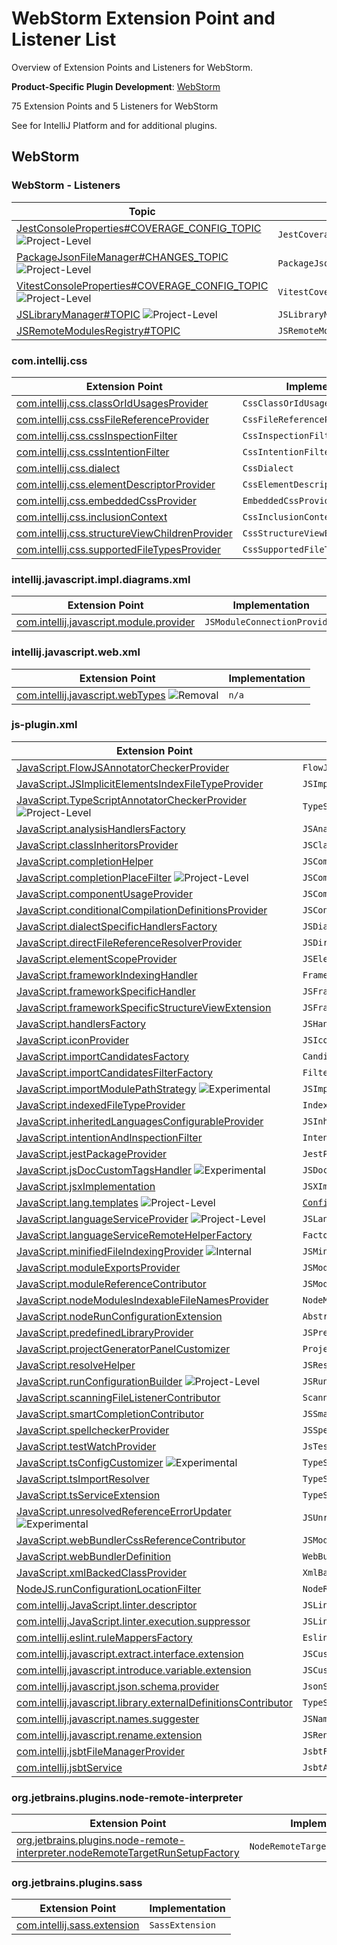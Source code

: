 <!-- Copyright 2000-2024 JetBrains s.r.o. and contributors. Use of this source code is governed by the Apache 2.0 license. -->

<!-- EP List Directory:
     /CSS/
     /plugins/JavaScriptLanguage/
     /plugins/NodeJS/
     /plugins/sass/
-->

# WebStorm Extension Point and Listener List

<link-summary>Overview of Extension Points and Listeners for WebStorm.</link-summary>

<tldr>

**Product-Specific Plugin Development**: [WebStorm](webstorm.md)

</tldr>

75 Extension Points and 5 Listeners for WebStorm

See [](intellij_platform_extension_point_list.md) for IntelliJ Platform and [](oss_plugins_extension_point_list.md) for additional plugins.

<include from="snippets.md" element-id="ep_list_legend"/>

## WebStorm

### WebStorm - Listeners

| Topic | Listener |
|-------|----------|
| [JestConsoleProperties#COVERAGE_CONFIG_TOPIC](https://jb.gg/ipe/listeners?topics=com.intellij.javascript.jest.JestCoverageConfigListener)  ![Project-Level][project-level] | `JestCoverageConfigListener` |
| [PackageJsonFileManager#CHANGES_TOPIC](https://jb.gg/ipe/listeners?topics=com.intellij.javascript.nodejs.packageJson.PackageJsonFileManager.PackageJsonChangesListener)  ![Project-Level][project-level] | `PackageJsonChangesListener` |
| [VitestConsoleProperties#COVERAGE_CONFIG_TOPIC](https://jb.gg/ipe/listeners?topics=com.intellij.javascript.testing.vitest.coverage.VitestCoverageConfigListener)  ![Project-Level][project-level] | `VitestCoverageConfigListener` |
| [JSLibraryManager#TOPIC](https://jb.gg/ipe/listeners?topics=com.intellij.lang.javascript.library.JSLibraryManager.JSLibraryManagerChangeListener)  ![Project-Level][project-level] | `JSLibraryManagerChangeListener` |
| [JSRemoteModulesRegistry#TOPIC](https://jb.gg/ipe/listeners?topics=com.intellij.lang.javascript.modules.remote.JSRemoteModulesChangeListener)  | `JSRemoteModulesChangeListener` |


### com.intellij.css

| Extension Point | Implementation |
|-----------------|----------------|
| [com.intellij.css.classOrIdUsagesProvider](https://jb.gg/ipe?extensions=com.intellij.css.classOrIdUsagesProvider) | `CssClassOrIdUsagesProvider` |
| [com.intellij.css.cssFileReferenceProvider](https://jb.gg/ipe?extensions=com.intellij.css.cssFileReferenceProvider) | `CssFileReferenceProvider` |
| [com.intellij.css.cssInspectionFilter](https://jb.gg/ipe?extensions=com.intellij.css.cssInspectionFilter) | `CssInspectionFilter` |
| [com.intellij.css.cssIntentionFilter](https://jb.gg/ipe?extensions=com.intellij.css.cssIntentionFilter) | `CssIntentionFilter` |
| [com.intellij.css.dialect](https://jb.gg/ipe?extensions=com.intellij.css.dialect) | `CssDialect` |
| [com.intellij.css.elementDescriptorProvider](https://jb.gg/ipe?extensions=com.intellij.css.elementDescriptorProvider) | `CssElementDescriptorProvider` |
| [com.intellij.css.embeddedCssProvider](https://jb.gg/ipe?extensions=com.intellij.css.embeddedCssProvider) | `EmbeddedCssProvider` |
| [com.intellij.css.inclusionContext](https://jb.gg/ipe?extensions=com.intellij.css.inclusionContext) | `CssInclusionContext` |
| [com.intellij.css.structureViewChildrenProvider](https://jb.gg/ipe?extensions=com.intellij.css.structureViewChildrenProvider) | `CssStructureViewElementsProvider` |
| [com.intellij.css.supportedFileTypesProvider](https://jb.gg/ipe?extensions=com.intellij.css.supportedFileTypesProvider) | `CssSupportedFileTypesProvider` |

### intellij.javascript.impl.diagrams.xml

| Extension Point | Implementation |
|-----------------|----------------|
| [com.intellij.javascript.module.provider](https://jb.gg/ipe?extensions=com.intellij.javascript.module.provider) | `JSModuleConnectionProvider` |

### intellij.javascript.web.xml

| Extension Point | Implementation |
|-----------------|----------------|
| [com.intellij.javascript.webTypes](https://jb.gg/ipe?extensions=com.intellij.javascript.webTypes) ![Removal][removal] | `n/a` |

### js-plugin.xml

| Extension Point | Implementation |
|-----------------|----------------|
| [JavaScript.FlowJSAnnotatorCheckerProvider](https://jb.gg/ipe?extensions=JavaScript.FlowJSAnnotatorCheckerProvider) | `FlowJSAnnotatorCheckerProvider` |
| [JavaScript.JSImplicitElementsIndexFileTypeProvider](https://jb.gg/ipe?extensions=JavaScript.JSImplicitElementsIndexFileTypeProvider) | `JSImplicitElementsIndexFileTypeProvider` |
| [JavaScript.TypeScriptAnnotatorCheckerProvider](https://jb.gg/ipe?extensions=JavaScript.TypeScriptAnnotatorCheckerProvider) ![Project-Level][project-level] | `TypeScriptAnnotatorCheckerProvider` |
| [JavaScript.analysisHandlersFactory](https://jb.gg/ipe?extensions=JavaScript.analysisHandlersFactory) | `JSAnalysisHandlersFactory` |
| [JavaScript.classInheritorsProvider](https://jb.gg/ipe?extensions=JavaScript.classInheritorsProvider) | `JSClassInheritorsProvider` |
| [JavaScript.completionHelper](https://jb.gg/ipe?extensions=JavaScript.completionHelper) | `JSCompletionHelper` |
| [JavaScript.completionPlaceFilter](https://jb.gg/ipe?extensions=JavaScript.completionPlaceFilter) ![Project-Level][project-level] | `JSCompletionPlaceFilterProvider` |
| [JavaScript.componentUsageProvider](https://jb.gg/ipe?extensions=JavaScript.componentUsageProvider) | `JSComponentUsageProvider` |
| [JavaScript.conditionalCompilationDefinitionsProvider](https://jb.gg/ipe?extensions=JavaScript.conditionalCompilationDefinitionsProvider) | `JSConditionalCompilationDefinitionsProvider` |
| [JavaScript.dialectSpecificHandlersFactory](https://jb.gg/ipe?extensions=JavaScript.dialectSpecificHandlersFactory) | `JSDialectSpecificHandlersFactory` |
| [JavaScript.directFileReferenceResolverProvider](https://jb.gg/ipe?extensions=JavaScript.directFileReferenceResolverProvider) | `JSDirectFileReferenceResolverProvider` |
| [JavaScript.elementScopeProvider](https://jb.gg/ipe?extensions=JavaScript.elementScopeProvider) | `JSElementResolveScopeProvider` |
| [JavaScript.frameworkIndexingHandler](https://jb.gg/ipe?extensions=JavaScript.frameworkIndexingHandler) | `FrameworkIndexingHandler` |
| [JavaScript.frameworkSpecificHandler](https://jb.gg/ipe?extensions=JavaScript.frameworkSpecificHandler) | `JSFrameworkSpecificHandler` |
| [JavaScript.frameworkSpecificStructureViewExtension](https://jb.gg/ipe?extensions=JavaScript.frameworkSpecificStructureViewExtension) | `JSFrameworkSpecificStructureExtension` |
| [JavaScript.handlersFactory](https://jb.gg/ipe?extensions=JavaScript.handlersFactory) | `JSHandlersFactory` |
| [JavaScript.iconProvider](https://jb.gg/ipe?extensions=JavaScript.iconProvider) | `JSIconProvider` |
| [JavaScript.importCandidatesFactory](https://jb.gg/ipe?extensions=JavaScript.importCandidatesFactory) | `CandidatesFactory` |
| [JavaScript.importCandidatesFilterFactory](https://jb.gg/ipe?extensions=JavaScript.importCandidatesFilterFactory) | `FilterFactory` |
| [JavaScript.importModulePathStrategy](https://jb.gg/ipe?extensions=JavaScript.importModulePathStrategy) ![Experimental][experimental] | `JSImportModulePathStrategy` |
| [JavaScript.indexedFileTypeProvider](https://jb.gg/ipe?extensions=JavaScript.indexedFileTypeProvider) | `IndexedFileTypeProvider` |
| [JavaScript.inheritedLanguagesConfigurableProvider](https://jb.gg/ipe?extensions=JavaScript.inheritedLanguagesConfigurableProvider) | `JSInheritedLanguagesConfigurableProvider` |
| [JavaScript.intentionAndInspectionFilter](https://jb.gg/ipe?extensions=JavaScript.intentionAndInspectionFilter) | `IntentionAndInspectionFilter` |
| [JavaScript.jestPackageProvider](https://jb.gg/ipe?extensions=JavaScript.jestPackageProvider) | `JestPackageProvider` |
| [JavaScript.jsDocCustomTagsHandler](https://jb.gg/ipe?extensions=JavaScript.jsDocCustomTagsHandler) ![Experimental][experimental] | `JSDocCustomTagsHandler` |
| [JavaScript.jsxImplementation](https://jb.gg/ipe?extensions=JavaScript.jsxImplementation) | `JSXImplementation` |
| [JavaScript.lang.templates](https://jb.gg/ipe?extensions=JavaScript.lang.templates) ![Project-Level][project-level] | [`Configurable`](%gh-ic%/platform/ide-core/src/com/intellij/openapi/options/Configurable.java) |
| [JavaScript.languageServiceProvider](https://jb.gg/ipe?extensions=JavaScript.languageServiceProvider) ![Project-Level][project-level] | `JSLanguageServiceProvider` |
| [JavaScript.languageServiceRemoteHelperFactory](https://jb.gg/ipe?extensions=JavaScript.languageServiceRemoteHelperFactory) | `Factory` |
| [JavaScript.minifiedFileIndexingProvider](https://jb.gg/ipe?extensions=JavaScript.minifiedFileIndexingProvider) ![Internal][internal] | `JSMinifiedFileIndexingProvider` |
| [JavaScript.moduleExportsProvider](https://jb.gg/ipe?extensions=JavaScript.moduleExportsProvider) | `JSModuleExportsProvider` |
| [JavaScript.moduleReferenceContributor](https://jb.gg/ipe?extensions=JavaScript.moduleReferenceContributor) | `JSModuleReferenceContributor` |
| [JavaScript.nodeModulesIndexableFileNamesProvider](https://jb.gg/ipe?extensions=JavaScript.nodeModulesIndexableFileNamesProvider) | `NodeModulesIndexableFileNamesProvider` |
| [JavaScript.nodeRunConfigurationExtension](https://jb.gg/ipe?extensions=JavaScript.nodeRunConfigurationExtension) | `AbstractNodeRunConfigurationExtension` |
| [JavaScript.predefinedLibraryProvider](https://jb.gg/ipe?extensions=JavaScript.predefinedLibraryProvider) | `JSPredefinedLibraryProvider` |
| [JavaScript.projectGeneratorPanelCustomizer](https://jb.gg/ipe?extensions=JavaScript.projectGeneratorPanelCustomizer) | `ProjectGeneratorSettingsCustomizer` |
| [JavaScript.resolveHelper](https://jb.gg/ipe?extensions=JavaScript.resolveHelper) | `JSResolveHelper` |
| [JavaScript.runConfigurationBuilder](https://jb.gg/ipe?extensions=JavaScript.runConfigurationBuilder) ![Project-Level][project-level] | `JSRunConfigurationBuilder` |
| [JavaScript.scanningFileListenerContributor](https://jb.gg/ipe?extensions=JavaScript.scanningFileListenerContributor) | `ScanningFileListenerContributor` |
| [JavaScript.smartCompletionContributor](https://jb.gg/ipe?extensions=JavaScript.smartCompletionContributor) | `JSSmartCompletionContributor` |
| [JavaScript.spellcheckerProvider](https://jb.gg/ipe?extensions=JavaScript.spellcheckerProvider) | `JSSpellcheckerProvider` |
| [JavaScript.testWatchProvider](https://jb.gg/ipe?extensions=JavaScript.testWatchProvider) | `JsTestWatchProvider` |
| [JavaScript.tsConfigCustomizer](https://jb.gg/ipe?extensions=JavaScript.tsConfigCustomizer) ![Experimental][experimental] | `TypeScriptConfigCustomizer` |
| [JavaScript.tsImportResolver](https://jb.gg/ipe?extensions=JavaScript.tsImportResolver) | `TypeScriptImportsResolverProvider` |
| [JavaScript.tsServiceExtension](https://jb.gg/ipe?extensions=JavaScript.tsServiceExtension) | `TypeScriptServiceExtension` |
| [JavaScript.unresolvedReferenceErrorUpdater](https://jb.gg/ipe?extensions=JavaScript.unresolvedReferenceErrorUpdater) ![Experimental][experimental] | `JSUnresolvedReferenceErrorUpdater` |
| [JavaScript.webBundlerCssReferenceContributor](https://jb.gg/ipe?extensions=JavaScript.webBundlerCssReferenceContributor) | `JSModuleReferenceContributor` |
| [JavaScript.webBundlerDefinition](https://jb.gg/ipe?extensions=JavaScript.webBundlerDefinition) | `WebBundlerDefinition` |
| [JavaScript.xmlBackedClassProvider](https://jb.gg/ipe?extensions=JavaScript.xmlBackedClassProvider) | `XmlBackedJSClassProvider` |
| [NodeJS.runConfigurationLocationFilter](https://jb.gg/ipe?extensions=NodeJS.runConfigurationLocationFilter) | `NodeRunConfigurationLocationFilter` |
| [com.intellij.JavaScript.linter.descriptor](https://jb.gg/ipe?extensions=com.intellij.JavaScript.linter.descriptor) | `JSLinterDescriptor` |
| [com.intellij.JavaScript.linter.execution.suppressor](https://jb.gg/ipe?extensions=com.intellij.JavaScript.linter.execution.suppressor) | `JSLinterExecutionSuppressor` |
| [com.intellij.eslint.ruleMappersFactory](https://jb.gg/ipe?extensions=com.intellij.eslint.ruleMappersFactory) | `EslintRuleMappersFactory` |
| [com.intellij.javascript.extract.interface.extension](https://jb.gg/ipe?extensions=com.intellij.javascript.extract.interface.extension) | `JSCustomExtractInterfaceHandler` |
| [com.intellij.javascript.introduce.variable.extension](https://jb.gg/ipe?extensions=com.intellij.javascript.introduce.variable.extension) | `JSCustomIntroduceVariableHandler` |
| [com.intellij.javascript.json.schema.provider](https://jb.gg/ipe?extensions=com.intellij.javascript.json.schema.provider) | `JsonSchemaInJavaScriptProvider` |
| [com.intellij.javascript.library.externalDefinitionsContributor](https://jb.gg/ipe?extensions=com.intellij.javascript.library.externalDefinitionsContributor) | `TypeScriptExternalDefinitionsContributor` |
| [com.intellij.javascript.names.suggester](https://jb.gg/ipe?extensions=com.intellij.javascript.names.suggester) | `JSNamesSuggester` |
| [com.intellij.javascript.rename.extension](https://jb.gg/ipe?extensions=com.intellij.javascript.rename.extension) | `JSRenameExtension` |
| [com.intellij.jsbtFileManagerProvider](https://jb.gg/ipe?extensions=com.intellij.jsbtFileManagerProvider) | `JsbtFileManagerProvider` |
| [com.intellij.jsbtService](https://jb.gg/ipe?extensions=com.intellij.jsbtService) | `JsbtApplicationService` |

### org.jetbrains.plugins.node-remote-interpreter

| Extension Point | Implementation |
|-----------------|----------------|
| [org.jetbrains.plugins.node-remote-interpreter.nodeRemoteTargetRunSetupFactory](https://jb.gg/ipe?extensions=org.jetbrains.plugins.node-remote-interpreter.nodeRemoteTargetRunSetupFactory) | `NodeRemoteTargetRunSetupFactory` |

### org.jetbrains.plugins.sass

| Extension Point | Implementation |
|-----------------|----------------|
| [com.intellij.sass.extension](https://jb.gg/ipe?extensions=com.intellij.sass.extension) | `SassExtension` |

[deprecated]: https://img.shields.io/badge/-Deprecated-lightgrey?style=flat-square
[removal]: https://img.shields.io/badge/-Removal-red?style=flat-square
[obsolete]: https://img.shields.io/badge/-Obsolete-grey?style=flat-square
[experimental]: https://img.shields.io/badge/-Experimental-violet?style=flat-square
[internal]: https://img.shields.io/badge/-Internal-darkred?style=flat-square
[project-level]: https://img.shields.io/badge/-Project--Level-blue?style=flat-square
[non-dynamic]: https://img.shields.io/badge/-Non--Dynamic-orange?style=flat-square
[dumb-aware]: https://img.shields.io/badge/-DumbAware-darkgreen?style=flat-square
